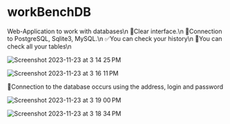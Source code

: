 # workBenchDB
Web-Application to work with databases\n
🔨Clear interface.\n
💎Connection to PostgreSQL, Sqlite3, MySQL.\n
✅You can check your history\n
🎯You can check all your tables\n


![Screenshot 2023-11-23 at 3 14 25 PM](https://github.com/ekovv/workBenchDB/assets/88485625/3cafbd5c-bb52-426a-b866-8fc2c5df19de)

![Screenshot 2023-11-23 at 3 16 11 PM](https://github.com/ekovv/workBenchDB/assets/88485625/bdb968ca-b00a-4251-9d58-eaf71c4d2059)

🧩Connection to the database occurs using the address, login and password

![Screenshot 2023-11-23 at 3 19 00 PM](https://github.com/ekovv/workBenchDB/assets/88485625/5f7e15e9-04c4-4fc4-b860-c9f7b9b6b696)


![Screenshot 2023-11-23 at 3 18 34 PM](https://github.com/ekovv/workBenchDB/assets/88485625/eb0e7253-4318-4ccc-8883-7d964ffffddc)
